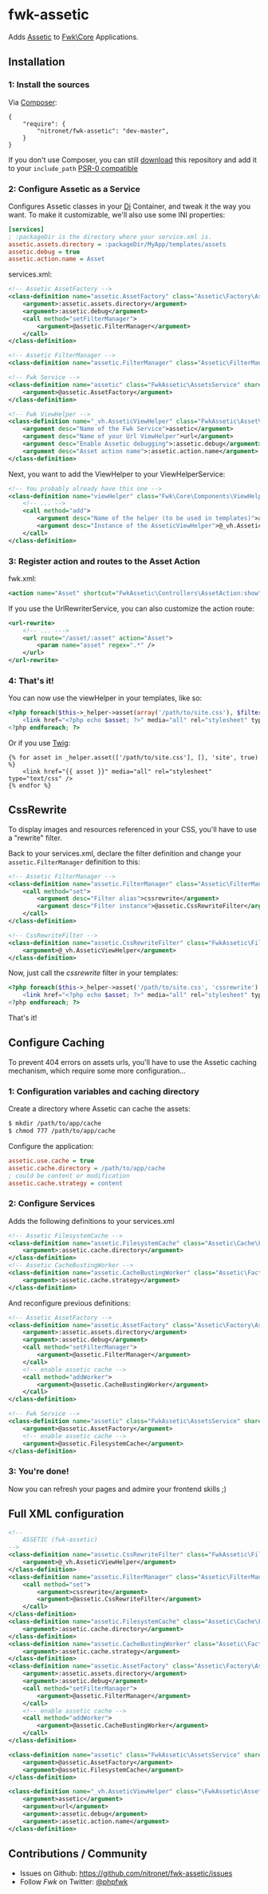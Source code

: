 # fwk-assetic

Adds [Assetic](https://github.com/kriswallsmith/assetic) to [Fwk\Core](https://github.com/fwk/Core) Applications.

## Installation

### 1: Install the sources

Via [Composer](http://getcomposer.org):

```
{
    "require": {
        "nitronet/fwk-assetic": "dev-master",
    }
}
```

If you don't use Composer, you can still [download](https://github.com/nitronet/fwk-assetic/zipball/master) this repository and add it
to your ```include_path``` [PSR-0 compatible](https://github.com/php-fig/fig-standards/blob/master/accepted/PSR-0.md)

### 2: Configure Assetic as a Service

Configures Assetic classes in your [Di](https://github.com/fwk/Di) Container, and tweak it the way you want. To make it customizable,
we'll also use some INI properties:

``` ini
[services]
; :packageDir is the directory where your service.xml is.
assetic.assets.directory = :packageDir/MyApp/templates/assets
assetic.debug = true
assetic.action.name = Asset
```

services.xml:
``` xml
<!-- Assetic AssetFactory -->
<class-definition name="assetic.AssetFactory" class="Assetic\Factory\AssetFactory" shared="true">
    <argument>:assetic.assets.directory</argument>
    <argument>:assetic.debug</argument>
    <call method="setFilterManager">
        <argument>@assetic.FilterManager</argument>
    </call>
</class-definition>

<!-- Assetic FilterManager -->
<class-definition name="assetic.FilterManager" class="Assetic\FilterManager" shared="true" />

<!-- Fwk Service -->
<class-definition name="assetic" class="FwkAssetic\AssetsService" shared="true">
    <argument>@assetic.AssetFactory</argument>
</class-definition>

<!-- Fwk ViewHelper -->
<class-definition name="_vh.AsseticViewHelper" class="FwkAssetic\AssetViewHelper" shared="true">
    <argument desc="Name of the Fwk Service">assetic</argument>
    <argument desc="Name of your Url ViewHelper">url</argument>
    <argument desc="Enable Assetic debugging">:assetic.debug</argument>
    <argument desc="Asset action name">:assetic.action.name</argument>
</class-definition>
```

Next, you want to add the ViewHelper to your ViewHelperService:
``` xml
<!-- You probably already have this one -->
<class-definition name="viewHelper" class="Fwk\Core\Components\ViewHelper\ViewHelperService" shared="true">
    <!-- ... -->
    <call method="add">
        <argument desc="Name of the helper (to be used in templates)">asset</argument>
        <argument desc="Instance of the AsseticViewHelper">@_vh.AsseticViewHelper</argument>
    </call>
</class-definition>
``` 

### 3: Register action and routes to the Asset Action

fwk.xml:

``` xml
<action name="Asset" shortcut="FwkAssetic\Controllers\AssetAction:show" />
```

If you use the UrlRewriterService, you can also customize the action route:

``` xml 
<url-rewrite>
    <!-- ... --->
    <url route="/asset/:asset" action="Asset">
        <param name="asset" regex=".*" />
    </url>
</url-rewrite>
```

### 4: That's it!

You can now use the viewHelper in your templates, like so:

``` php
<?php foreach($this->_helper->asset(array('/path/to/site.css'), $filters = array(), $output = "site") as $asset): ?>
    <link href="<?php echo $asset; ?>" media="all" rel="stylesheet" type="text/css" />
<?php endforeach; ?>
```

Or if you use [Twig](https://github.com/nitronet/fwk-twig):
``` django
{% for asset in _helper.asset(['/path/to/site.css'], [], 'site', true) %}
    <link href="{{ asset }}" media="all" rel="stylesheet" type="text/css" />
{% endfor %}
```

## CssRewrite

To display images and resources referenced in your CSS, you'll have to use a "rewrite" filter. 

Back to your services.xml, declare the filter definition and change your ```assetic.FilterManager``` definition to this:
``` xml
<!-- Assetic FilterManager -->
<class-definition name="assetic.FilterManager" class="Assetic\FilterManager" shared="true">
    <call method="set">
        <argument desc="Filter alias">cssrewrite</argument>
        <argument desc="Filter instance">@assetic.CssRewriteFilter</argument>
    </call>
</class-definition>

<!-- CssRewriteFilter -->
<class-definition name="assetic.CssRewriteFilter" class="FwkAssetic\Filters\CssRewriteFilter" shared="true">
    <argument>@_vh.AsseticViewHelper</argument>
</class-definition>
```

Now, just call the *cssrewrite* filter in your templates:
``` php 
<?php foreach($this->_helper->asset('/path/to/site.css', 'cssrewrite') as $asset): ?>
    <link href="<?php echo $asset; ?>" media="all" rel="stylesheet" type="text/css" />
<?php endforeach; ?>
```

That's it!

## Configure Caching

To prevent 404 errors on assets urls, you'll have to use the Assetic caching mechanism, which require some more configuration...

### 1: Configuration variables and caching directory

Create a directory where Assetic can cache the assets:
``` sh
$ mkdir /path/to/app/cache 
$ chmod 777 /path/to/app/cache
```

Configure the application:
``` ini
assetic.use.cache = true
assetic.cache.directory = /path/to/app/cache
; could be content or modification 
assetic.cache.strategy = content
```

### 2: Configure Services

Adds the following definitions to your services.xml
``` xml
<!-- Assetic FilesystemCache -->
<class-definition name="assetic.FilesystemCache" class="Assetic\Cache\FilesystemCache" shared="true">
    <argument>:assetic.cache.directory</argument>
</class-definition>
<!-- Assetic CacheBustingWorker -->
<class-definition name="assetic.CacheBustingWorker" class="Assetic\Factory\Worker\CacheBustingWorker" shared="true">
    <argument>:assetic.cache.strategy</argument>
</class-definition>
```

And reconfigure previous definitions:
``` xml
<!-- Assetic AssetFactory -->
<class-definition name="assetic.AssetFactory" class="Assetic\Factory\AssetFactory" shared="true">
    <argument>:assetic.assets.directory</argument>
    <argument>:assetic.debug</argument>
    <call method="setFilterManager">
        <argument>@assetic.FilterManager</argument>
    </call>
    <!-- enable assetic cache -->
    <call method="addWorker">
        <argument>@assetic.CacheBustingWorker</argument>
    </call>
</class-definition>

<!-- Fwk Service -->
<class-definition name="assetic" class="FwkAssetic\AssetsService" shared="true">
    <argument>@assetic.AssetFactory</argument>
    <!-- enable assetic cache -->
    <argument>@assetic.FilesystemCache</argument>
</class-definition>
```

### 3: You're done!

Now you can refresh your pages and admire your frontend skills ;)


## Full XML configuration

``` xml
<!--
    ASSETIC (fwk-assetic)
-->
<class-definition name="assetic.CssRewriteFilter" class="FwkAssetic\Filters\CssRewriteFilter" shared="true">
    <argument>@_vh.AsseticViewHelper</argument>
</class-definition>
<class-definition name="assetic.FilterManager" class="Assetic\FilterManager" shared="true">
    <call method="set">
        <argument>cssrewrite</argument>
        <argument>@assetic.CssRewriteFilter</argument>
    </call>
</class-definition>
<class-definition name="assetic.FilesystemCache" class="Assetic\Cache\FilesystemCache" shared="true">
    <argument>:assetic.cache.directory</argument>
</class-definition>
<class-definition name="assetic.CacheBustingWorker" class="Assetic\Factory\Worker\CacheBustingWorker" shared="true">
    <argument>:assetic.cache.strategy</argument>
</class-definition>
<class-definition name="assetic.AssetFactory" class="Assetic\Factory\AssetFactory" shared="true">
    <argument>:assetic.assets.directory</argument>
    <argument>:assetic.debug</argument>
    <call method="setFilterManager">
        <argument>@assetic.FilterManager</argument>
    </call>
    <!-- enable assetic cache -->
    <call method="addWorker">
        <argument>@assetic.CacheBustingWorker</argument>
    </call>
</class-definition>

<class-definition name="assetic" class="FwkAssetic\AssetsService" shared="true">
    <argument>@assetic.AssetFactory</argument>
    <argument>@assetic.FilesystemCache</argument>
</class-definition>

<class-definition name="_vh.AsseticViewHelper" class="\FwkAssetic\AssetViewHelper" shared="true">
    <argument>assetic</argument>
    <argument>url</argument>
    <argument>:assetic.debug</argument>
    <argument>:assetic.action.name</argument>
</class-definition>
```

## Contributions / Community

- Issues on Github: https://github.com/nitronet/fwk-assetic/issues
- Follow *Fwk* on Twitter: [@phpfwk](https://twitter.com/phpfwk)
